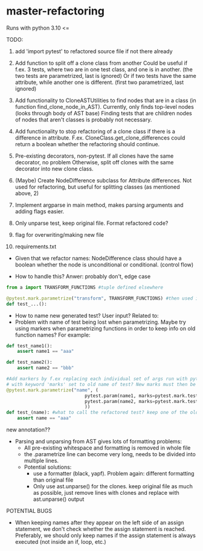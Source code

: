 # master-refactoring


Runs with python 3.10 <=


TODO:
1. add 'import pytest' to refactored source file if not there already

2. Add function to split off a clone class from another
    Could be useful if f.ex. 3 tests, where two are in one test class, and one is in another. (the two tests are parametrized, last is ignored)
    Or if two tests have the same attribute, while another one is different. (first two parametrized, last ignored)

3. Add functionality to CloneASTUtilities to find nodes that are in a class (in function find_clone_node_in_AST). 
    Currently, only finds top-level nodes (looks through body of AST base)
    Finding tests that are children nodes of nodes that aren't classes is probably not necessary.

4. Add functionality to stop refactoring of a clone class if there is a difference in attribute.
    F.ex. CloneClass.get_clone_differences could return a boolean whether the refactoring should continue.

5. Pre-existing decorators, non-pytest.
    If all clones have the same decorator, no problem
    Otherwise, split off clones with the same decorator into new clone class.

6. (Maybe) Create NodeDifference subclass for Attribute differences. Not used for refactoring, but useful for splitting classes (as mentioned above, 2)

7. Implement argparse in main method, makes parsing arguments and adding flags easier.

8. Only unparse test, keep original file. Format refactored code?

10. flag for overwriting/making new file

11. requirements.txt

- Given that we refactor names: NodeDifference class should have a boolean whether the node is unconditional or conditional. (control flow)


- How to handle this? Anwer: probably don't, edge case
```python
from a import TRANSFORM_FUNCTIONS #tuple defined elsewhere

@pytest.mark.parametrize("transform", TRANSFORM_FUNCTIONS) #then used in annotation
def test_...():
```


- How to name new generated test? User input? Related to:
- Problem with name of test being lost when parametrizing. Maybe try using markers when parametrizing functions in order to keep info on old function names? For example:
```python
def test_name1():
    assert name1 == "aaa"

def test_name2():
    assert name2 == "bbb"

#Add markers by f.ex replacing each individual set of args run with pytest.param, 
# with keyword 'marks' set to old name of test? New marks must then be added in pytest.ini file
@pytest.mark.parametrize("name", (
                             pytest.param(name1, marks=pytest.mark.test_name1),
                             pytest.param(name2, marks=pytest.mark.test_name2)
                             ))
def test_(name): #what to call the refactored test? keep one of the old names? generate name?
    assert name == "aaa"

```

new annotation?? 

- Parsing and unparsing from AST gives lots of formatting problems:
    - All pre-existing whitespace and formatting is removed in whole file
    - the .parametrize line can become very long, needs to be divided into multiple lines.
    - Potential solutions: 
        - use a formatter (black, yapf). Problem again: different formatting than original file
        - Only use ast.unparse() for the clones. keep original file as much as possible, just remove lines with clones and replace with ast.unparse() output



POTENTIAL BUGS

- When keeping names after they appear on the left side of an assign statement, we don't check whether the assign statement is reached. Preferably, we should only keep names if the assign statement is always executed (not inside an if, loop, etc.)  
